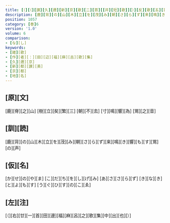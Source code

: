 ```yaml
---
title: [（][（][讃][久][邇][新][京][歌][二][首][[并][短][歌]][）][反][歌][五][首][）]
description: [鹿][背][の][山][木][立][を][茂][み][朝][さ][ら][ず][来][鳴][き][響][も][す][鴬][の][声]
position: 1057
category: [巻]6
version: '1.0'
volume: 6
comparison:
- [な][し]
keywords:
- [雑][歌]
- [作][者][：][田][辺][福][麻][呂][歌][集]
- [久][邇][京]
- [新][都][讃][美]
- [京][都]
- [地][名]
---
```


## [原][文]

[鹿][脊][之][山] [樹][立][矣][繁][三] [朝][不][去] [寸][鳴][響][為] [鴬][之][音]

## [訓][読]

[鹿][背][の][山][木][立][を][茂][み][朝][さ][ら][ず][来][鳴][き][響][も][す][鴬][の][声]

## [仮][名]

[か][せ][の][や][ま] [こ][だ][ち][を][し][げ][み] [あ][さ][さ][ら][ず] [き][な][き][と][よ][も][す] [う][ぐ][ひ][す][の][こ][ゑ]

## [左][注]

[（][右][廿][一][首][田][邊][福][麻][呂][之][歌][集][中][出][也][）]

